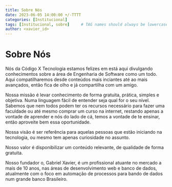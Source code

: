 ```yaml
---
title: Sobre Nós
date: 2023-06-05 14:00:00 +/-TTTT
categories: [Institucional]
tags: [Institucional, sobre]     # TAG names should always be lowercase
author: <xavier_id>  
---
```


# Sobre Nós

Nós da Código X Tecnologia estamos felizes em está aqui divulgando conhecimentos sobre a área de Engenharia de Software como um todo.
Aqui compatilharemos desde conteúdos mais inciantes até ao mais avançados, então fica de olho e já compartilha com um amigo.

Nossa missão é levar conhecimento de forma gratuita, prática, simples e objetiva. Numa linguagem fácil de entender seja qual for
o seu nível. Sabemos que nem todos podem ter os recursos necessário para fazer uma faculdade ou até mesmo comprar um curso na internet, restando apenas a vontade de aprender e nós do lado de cá, temos a vontade de te ensinar, então aproveite bem essa oportunidade.

Nossa visão é ser referência para aquelas pessoas que estão iniciando na tecnologia, ou mesmo tem apenas curiosidade no assunto.

Nosso valor é disponibilizar um conteúdo relevante, de qualidade de forma gratuita.

Nosso fundador o, Gabriel Xavier, é um profissional atuante no mercado a mais de 10 anos, nas áreas de desenvolvimento web e banco de dados, atualmente com o foco em automação de processos para bando de dados num grande banco Brasileiro.